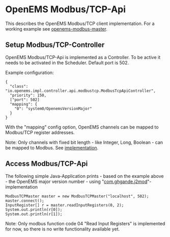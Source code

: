 # OpenEMS Modbus/TCP-Api

This describes the OpenEMS Modbus/TCP client implementation. For a working example see [openems-modbus-master](https://github.com/OpenEMS/openems-modbus-master).

## Setup Modbus/TCP-Controller

OpenEMS Modbus/TCP-Api is implemented as a Controller. To be active it needs to be activated in the Scheduler. Default port is 502.

Example configuration:
```
{
  "class": "io.openems.impl.controller.api.modbustcp.ModbusTcpApiController",
  "priority": 150,
  ["port": 502]
  "mapping": {
    "0": "system0/OpenemsVersionMajor"
  }
}
```

With the "mapping" config option, OpenEMS channels can be mapped to Modbus/TCP register addresses.

Note: Only channels with fixed bit length - like Integer, Long, Boolean - can be mapped to Modbus. See [implementation](https://github.com/OpenEMS/openems/blob/master/edge/src/io/openems/core/utilities/BitUtils.java#L42). 

## Access Modbus/TCP-Api

The following simple Java-Application prints - based on the example above - the OpenEMS major version number - using "[com.ghgande.j2mod](https://github.com/steveohara/j2mod)"-implementation

```
ModbusTCPMaster master = new ModbusTCPMaster("localhost", 502);
master.connect();
InputRegister[] r = master.readInputRegisters(0, 2);
System.out.println(r[0]);
System.out.println(r[1]);
```

Note: Only modbus function code 04 "Read Input Registers" is implemented for now, so there is no write functionality available yet.
